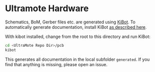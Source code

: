 # Ultramote Hardware
Schematics, BoM, Gerber files etc. are generated using [KiBot](https://github.com/INTI-CMNB/KiBot). To automatically generate documentation, install KiBot [as described here](https://github.com/INTI-CMNB/KiBot#installation).

With kibot installed, change from the root to this directory and run KiBot:
```bash
cd <UltraMote Repo Dir>/pcb
kibot
```
This generates all documentation in the local subfolder `generated`. If you find that anything is missing, please open an issue.